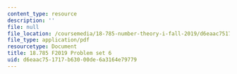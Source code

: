 ```yaml
---
content_type: resource
description: ''
file: null
file_location: /coursemedia/18-785-number-theory-i-fall-2019/d6eaac751717b63000de6a3164e79779_MIT18_785F19_pset6.pdf
file_type: application/pdf
resourcetype: Document
title: 18.785 F2019 Problem set 6
uid: d6eaac75-1717-b630-00de-6a3164e79779
---
```

